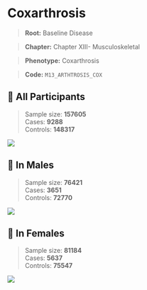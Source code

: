 # Coxarthrosis

> **Root:** Baseline Disease  

> **Chapter:** Chapter XIII- Musculoskeletal  

> **Phenotype:** Coxarthrosis  

> **Code:** `M13_ARTHTROSIS_COX`

## 🧪 All Participants  
> Sample size: **157605**  
> Cases: **9288**  
> Controls: **148317**
<img src="/Disease/Figures/ALL/Incidence/M13_ARTHTROSIS_COX.png"/>
<CsvTable src="/public/Disease/Data/ALL/Incidence/COX_M13_ARTHTROSIS_COX.csv" label="🔍 View full results" />

## 👨 In Males  
> Sample size: **76421**  
> Cases: **3651**  
> Controls: **72770**
<img src="/Disease/Figures/Male/Incidence/M13_ARTHTROSIS_COX.png"/>
<CsvTable src="/public/Disease/Data/Male/Incidence/COX_M13_ARTHTROSIS_COX.csv" label="🔍 View full results" />

## 👩 In Females  
> Sample size: **81184**  
> Cases: **5637**  
> Controls: **75547**
<img src="/Disease/Figures/Female/Incidence/M13_ARTHTROSIS_COX.png"/>
<CsvTable src="/public/Disease/Data/Female/Incidence/COX_M13_ARTHTROSIS_COX.csv" label="🔍 View full results" />
